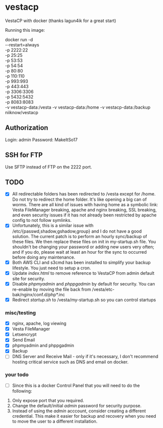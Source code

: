 # vestacp
VestaCP with docker (thanks lagun4ik for a great start)

Running this image:

docker run -d \
  --restart=always \
  -p 2222:22 \
  -p 25:25 \
  -p 53:53 \
  -p 54:54 \
  -p 80:80 \
  -p 110:110 \
  -p 993:993 \
  -p 443:443 \
  -p 3306:3306 \
  -p 5432:5432 \
  -p 8083:8083 \
  -v vestacp-data:/vesta -v vestacp-data:/home -v vestacp-data:/backup \
  niiknow/vestacp

## Authorization

Login: admin Password: MakeItSo17

## SSH for FTP

Use SFTP instead of FTP on the 2222 port.

## TODO
- [x] All redirectable folders has been redirected to /vesta except for /home.  Do not try to redirect the home folder.  It's like opening a big can of worms.  There are all kind of issues with having home as a symbolic link: Vesta FileManager breaking, apache and nginx breaking, SSL breaking, and even security issues if it has not already been restricted by apache config to not follow symlinks.
- [x] Unfortunately, this is a similar issue with /etc/{passwd,shadow,gshadow,group} and I do not have a good solution.  The current patch is to perform an hourly sync/backup of these files.  We then replace these files on init in my-startup.sh file.  You shouldn't be changing your password or adding new users very often; and if you do, please wait at least an hour for the sync to occurred before doing any maintenance.
- [x] Both AWS CLI and s3cmd has been installed to simplify your backup lifestyle.  You just need to setup a cron.
- [x] Update *index.html* to remove reference to VestaCP from admin default site for security.
- [x] Disable *phpmyadmin* and *phppgadmin* by default for security.  You can re-enable by moving the file back from /vesta/etc-bak/nginx/conf.d/php*.inc
- [x] Redirect *startup.sh* to /vesta/my-startup.sh so you can control startups

### misc/testing
- [x] nginx, apache, log viewing
- [x] Vesta FileManager
- [x] Letsencrypt
- [x] Send Email 
- [x] phpmyadmin and phppgadmin 
- [x] Backup
- [ ] DNS Server and Receive Mail - only if it's necessary, I don't recommend hosting critical service such as DNS and email on docker.

### your todo
- [ ] Since this is a docker Control Panel that you will need to do the following:

1. Only expose port that you required.
2. Change the default/initial *admin* password for security purpose.
3. Instead of using the *admin* acccount, consider creating a different credential.  This make it easier for backup and recovery when you need to move the user to a different installation.


